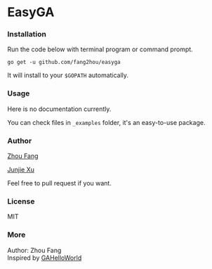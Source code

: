 # EasyGA
### Installation
Run the code below with terminal program or command prompt.
```shell
go get -u github.com/fang2hou/easyga
```
It will install to your `$GOPATH` automatically.

### Usage
Here is no documentation currently.

You can check files in `_examples` folder, it's an easy-to-use package.

### Author
[Zhou Fang](https://github.com/fang2hou)

[Junjie Xu](https://github.com/junj2ejj)

Feel free to pull request if you want.

### License
MIT

### More
Author: Zhou Fang  
Inspired by [GAHelloWorld](https://github.com/jsvazic/GAHelloWorld)